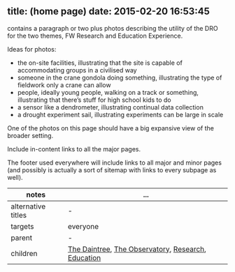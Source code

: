 title: (home page)
date: 2015-02-20 16:53:45
---

contains a paragraph or two plus photos describing the utility of the DRO for the two themes, FW Research and Education Experience.

Ideas for photos:
- the on-site facilities, illustrating that the site is capable of accommodating groups in a civilised way
- someone in the crane gondola doing something, illustrating the type of fieldwork only a crane can allow
- people, ideally young people, walking on a track or something, illustrating that there’s stuff for high school kids to do
- a sensor like a dendrometer, illustrating continual data collection
- a drought experiment sail, illustrating experiments can be large in scale

One of the photos on this page should have a big expansive view of the broader setting.

Include in-content links to all the major pages.

The footer used everywhere will include links to all major and minor pages (and possibly is actually a sort of sitemap with links to every subpage as well).


 notes | ...
-------|-----
alternative titles | -
targets | everyone
parent | -
children | <a href="../the-daintree">The Daintree</a>, <a href="../the-observattory">The Observatory</a>, <a href="../research">Research</a>, <a href="../education">Education</a>
